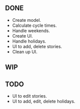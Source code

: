 DONE
----
* Create model.
* Calculate cycle times.
* Handle weekends.
* Create UI.
* Handle holidays.
* UI to add, delete stories.
* Clean up UI.

WIP
---

TODO
----
* UI to edit stories.
* UI to add, edit, delete holidays.
